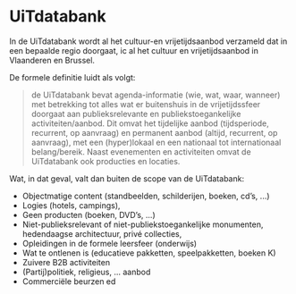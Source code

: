 ---
---

# UiTdatabank

In de UiTdatabank wordt al het cultuur-en vrijetijdsaanbod verzameld dat in een bepaalde regio doorgaat, ic al het cultuur en vrijetijdsaanbod in Vlaanderen en Brussel.

De formele definitie luidt als volgt:


> de UiTdatabank bevat agenda-informatie (wie, wat, waar, wanneer) met betrekking tot alles wat er buitenshuis in de vrijetijdssfeer doorgaat aan publieksrelevante en publiekstoegankelijke activiteiten/aanbod. Dit omvat het tijdelijke aanbod (tijdsperiode, recurrent, op aanvraag) en permanent aanbod (altijd, recurrent, op aanvraag), met een (hyper)lokaal en een nationaal tot internationaal belang/bereik. Naast evenementen en activiteiten omvat de UiTdatabank ook producties en locaties.

Wat, in dat geval, valt dan buiten de scope van de UiTdatabank:

* Objectmatige content (standbeelden, schilderijen, boeken, cd’s, ...)
* Logies (hotels, campings),
* Geen producten (boeken, DVD’s, ...)
* Niet-publieksrelevant of niet-publiekstoegankelijke monumenten, hedendaagse architectuur, privé collecties,
* Opleidingen in de formele leersfeer (onderwijs)
* Wat te ontlenen is (educatieve pakketten, speelpakketten, boeken K)
* Zuivere B2B activiteiten
* (Partij)politiek, religieus, ... aanbod
* Commerciële beurzen ed
